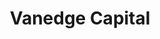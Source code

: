 ---
layout: firm_page
title: "Vanedge Capital"
id: "vanedgecapital.com"
permalink: "/vanedgecapitalvanedgecapital.com/"
website: "https://www.vanedgecapital.com"
offices: "Vancouver (Canada), Menlo Park (United States)"
investment_stages: "Seed, Series A, Series B"
portfolio_companies: "Autozen, ALICE, Axine, AVA, Bitfusion, Bonsai Micro, Boundless, Bridgit, Canalyst, Cogniac, Dyspatch, Echodyne, Femtosense, GoTo, goTenna, HEAVY.AI, HyTrust, Illusense, Index Biosystems, MediaCore, Metafor, Mojo Vision, Olyns, #paid, Planet, Plantiga, Playnomics, Plotly, Privacy Analytics Inc., Quantum Benchmark, Raxium, Recon Instruments, Rigado, RoosterBio, SensorUp, SpaceX, Tegus, Unity, vArmour, Vendasta Technologies, Vodasafe, Wurldtech, xAI, xCures"
portfolio_link: "https://www.vanedgecapital.com/companies/"
investment_markets: "Applied Analytics, Analytics Tools & Platforms, Computational Biology, Hard Tech, Cyber Security, SaaS & Digital Media, AI, Deep Tech, Next-generation computation, Artificial intelligence, Cybersecurity, Advanced sensors, Semiconductors, Quantum information systems, Fintech, Machine Learning, Scientific Instruments"
founded_year: "2010"
description: "Vanedge Capital is an early-stage venture capital fund based in Vancouver and Silicon Valley. They invest in technology themes, mitigating execution risk with their operational experience, and leveraging their network to attract follow-on capital. Their focus is on empowering visionary technologists and supporting exceptional entrepreneurs."
linkedin: "https://www.linkedin.com/company/834393"
twitter: "https://twitter.com/VanedgeCapital"
instagram: ""
team_page: "https://www.vanedgecapital.com/team/"
investor_type: "Venture Capital"
crunchbase: "https://www.crunchbase.com/organization/vanedge"
pitchbook: "https://pitchbook.com/profiles/investor/43011-19"

# SEO Optimization
meta_title: "Vanedge Capital - VC Firm - projectstartups.com"
meta_description: "Vanedge Capital, Vanedge Capital is an early-stage venture capital fund based in Vancouver and Silicon Valley. They invest in technology themes, mitigating execution r..."
meta_keywords: "Vanedge Capital, Applied Analytics, Analytics Tools & Platforms, Computational Biology, Hard Tech, Cyber Security, SaaS & Digital Media, AI, Deep Tech, Next-generation computation, Artificial intelligence, Cybersecurity, Advanced sensors, Semiconductors, Quantum information systems, Fintech, Machine Learning, Scientific Instruments, VC firm, venture capital, startup investor, projectstartups.com"
canonical_url: "https://vc.projectstartups.com/vanedgecapitalvanedgecapital.com/"
---